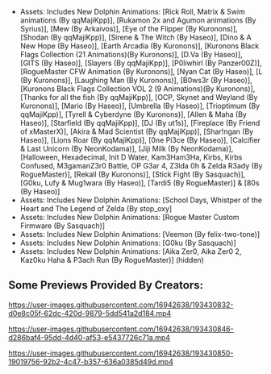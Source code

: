 
- Assets: Includes New Dolphin Animations: [Rick Roll, Matrix & Swim animations (By qqMajiKpp)], [Rukamon 2x and Agumon animations (By Syrius)], [Mew (By Arkaivos)], [Eye of the Flipper (By Kuronons)], [Shodan (By qqMajiKpp)], [Sirene & The Witch (By Haseo)], [Dino & A New Hope (By Haseo)], [Earth Arcadia (By Kuronons)], [Kuronons Black Flags Collection (21 Animations)(By Kuronons)], [D.Va (By Haseo)], [GITS (By Haseo)], [Slayers (By qqMajiKpp)], [P0liwhirl (By Panzer00Z)], [RogueMaster CFW Animation (By Kuronons)], [Nyan Cat (By Haseo)], [L (By Kuronons)], [Laughing Man (By Kuronons)], [B0ws3r (By Haseo)], [Kuronons Black Flags Collection VOL 2 (9 Animations)(By Kuronons)], [Thanks for all the fish (By qqMajiKpp)], [OCP, Skynet and Weyland (By Kuronons)], [Mario (By Haseo)], [Umbrella (By Haseo)], [Trioptimum (By qqMajiKpp)], [Tyrell & Cyberdyne (By Kuronons)], [Allen & Maha (By Haseo)], [Starfield (By qqMajiKpp)], [DJ (By ut1s)], [Fireplace (By Friend of xMasterX)], [Akira & Mad Scientist (By qqMajiKpp)], [Shar!ngan (By Haseo)], [Lions Roar (By qqMajiKpp)], [0ne Pi3ce (By Haseo)], [Calcifier & Last Unicorn (By NeonKodama)], [Jiji Milk (By NeonKodama)], [Halloween, Hexadecimal, Init D Water, Kam3Ham3Ha, Kirbs, Kirbs Confused, M3gamanZ3r0 Battle, OP G3ar 4, Z3lda 0h & Zelda R3ady (By RogueMaster)], [Rekall (By Kuronons)], [Stick Fight (By Sasquach)], [G0ku, Lufy & Mug1wara (By Haseo)], [Tardi5 (By RogueMaster)] & [80s (By Haseo)]
- Assets: Includes New Dolphin Animations: [School Days, Whistper of the Heart and The Legend of Zelda (By stop_oxy]
- Assets: Includes New Dolphin Animations: [Rogue Master Custom Firmware (By Sasquach)]
- Assets: Includes New Dolphin Animations: [Veemon (By felix-two-tone)]
- Assets: Includes New Dolphin Animations: [G0ku (By Sasquach)]
- Assets: Includes New Dolphin Animations: [Aika Zer0, Aika Zer0 2, Kaz0ku Haha & P3ach Run (By RogueMaster)] (hidden)


## Some Previews Provided By Creators:




https://user-images.githubusercontent.com/16942638/193430832-d0e8c05f-62dc-420d-9879-5dd541a2d184.mp4



https://user-images.githubusercontent.com/16942638/193430846-d286baf4-95dd-4d40-af53-e5437726c71a.mp4



https://user-images.githubusercontent.com/16942638/193430850-19019756-92b2-4c47-b357-636a0385d49d.mp4
